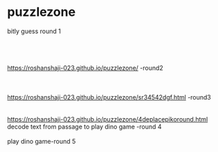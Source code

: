 # puzzlezone <br>
bitly guess round 1<br><br><br><br><br>
https://roshanshaji-023.github.io/puzzlezone/ -round2<br><br><br><br>
https://roshanshaji-023.github.io/puzzlezone/sr34542dgf.html -round3<br><br><br>
https://roshanshaji-023.github.io/puzzlezone/4deplacepikoround.html decode text from passage to play dino game -round 4<br><br>
play dino game-round 5<br>

